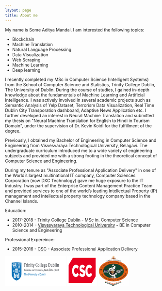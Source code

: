 ```yaml
---
layout: page
title: About me
---
```


My name is Some Aditya Mandal. I am interested the following topics:

- Blockchain 
- Machine Translation
- Natural Language Processing 
- Data Visualization
- Web Scraping
- Machine Learning 
- Deep learning



I recently completed my MSc in Computer Science (Intelligent Systems) from the School of Computer Science and Statistics, Trinity College Dublin, The University of Dublin. During the course of studies, I gained in-depth knowledge about the fundamentals of Machine Learning and Artificial Intelligence. I was actively involved in several academic projects such as Semantic Analysis of Yelp Dataset, Terrorism Data Visualization, Real Time Dublin City Transporation dashboard, Adaptive News Application etc. I further developed an interest in Neural Machine Translation and submitted my thesis on "Neural Machine Translation for English to Hindi in Tourism Domain", under the supervision of Dr. Kevin Koidl for the fulfillment of the degree.

Previously, I obtained my Bachelor of Engineering in Computer Science and Engineering from Visvesvaraya Technological University, Belagavi. The undergraduate curriculum introduced me to a wide variety of engineering subjects and provided me with a strong footing in the theoretical concept of Computer Science and Engineering.

During my tenure as "Associate Professional Application Delivery" in one of the World’s largest
multinational IT company, Computer Sciences Corporation (now DXC Technology) gave me huge exposure to the IT Industry. I was part of the Enterprise Content Management Practice Team and provided services to one of the world’s leading Intellectual Property (IP) management and intellectual property technology company based in the Channel Islands. 


Education:

- 2017-2018	-  [Trinity College Dublin](https://scss.tcd.ie/) - MSc in. Computer Science
- 2010-2014 - [Visvesvaraya Technological University](https://vtu.ac.in/) - BE in Computer Science and Engineering

Professional Expereince:

- 2015-2016 - [CSC](http://www.dxc.technology/) - Associate Professional Application Delivery

<img src="img\trinity.jpg" alt="drawing" width="200" height="100"/>
<img src="img\CSC_Logo.svg" alt="drawing" width="100" height="100"/>
<img src="img\VTU-logo.png" alt="drawing" width="100" height="100"/>
